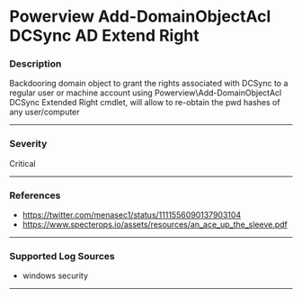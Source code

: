 # Powerview Add-DomainObjectAcl DCSync AD Extend Right
### Description

Backdooring domain object to grant the rights associated with DCSync to a regular user or machine account using Powerview\Add-DomainObjectAcl DCSync Extended Right cmdlet, 
will allow to re-obtain the pwd hashes of any user/computer

-------------------
### Severity

Critical

-------------------
<!---
### Detailed Information

- Why is this alert triggered?
- What are the typical causes that generate this alert? (e.g. port scans, unusual file access activity, etc...)
- Which corroborating information should be looked up?
- Any supporting queries to get more information?
- Any supporting visualizations to get more information?

-------------------
### Possible causes of false positives

=> What could cause this alert to mistakenly get generated? For example: <=
- Joining a PC to a domain
- Large file upload
- Shared infrastructure (CDN)

-------------------
--->
### References

- https://twitter.com/menasec1/status/1111556090137903104
- https://www.specterops.io/assets/resources/an_ace_up_the_sleeve.pdf

-------------------
### Supported Log Sources

- windows security

-------------------
